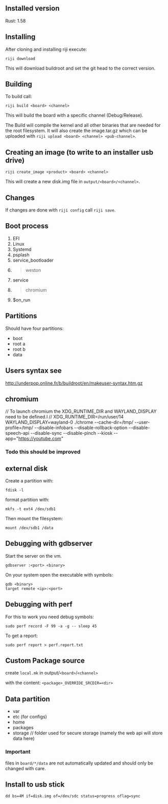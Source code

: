 ## Installed version
Rust: 1.58

## Installing

After cloning and installing riji execute:
```
riji download
```
This will download buildroot and set the git head to the
correct version.

## Building

To build call:
```
riji build <board> <channel>
```

This will build the board with a specific channel (Debug/Release).

The Build will compile the kernel and all other binaries that are needed for
the root filesystem. It will also create the image.tar.gz which can be uploaded
with `riji upload <board> <channel> <pub-channel>`.

## Creating an image (to write to an installer usb drive)
```
riji create_image <product> <board> <channel>
```

This will create a new disk.img file in `output/<board>/<channel>`.

## Changes

If changes are done with `riji config` call `riji save`.

## Boot process

1. EFI
2. Linux
3. Systemd
4. psplash
5. service_bootloader
6. > weston
7. service
8. > chromium
9. $on_run

## Partitions

Should have four partitions:

- boot
- root a
- root b
- data

## Users syntax see
http://underpop.online.fr/b/buildroot/en/makeuser-syntax.htm.gz

## chromium
// To launch chromium the XDG_RUNTIME_DIR and WAYLAND_DISPLAY need to be defined.l
// XDG_RUNTIME_DIR=/run/user/14 WAYLAND_DISPLAY=wayland-0 ./chrome --cache-dir=/tmp/ --user-profile=/tmp/ --disable-infobars --disable-rollback-option --disable-speech-api --disable-sync --disable-pinch --kiosk --app="https://youtube.com"

### Todo this should be improved

## external disk
Create a partition with:
```
fdisk -l
```
format partition with:
```
mkfs -t ext4 /dev/sdb1
```
Then mount the filesystem:
```
mount /dev/sdb1 /data
```

## Debugging with gdbserver
Start the server on the vm.
```
gdbserver :<port> <binary>
```
On your system open the executable with symbols:
```
gdb <binary>
target remote <ip>:<port>
```

## Debugging with perf
For this to work you need debug symbols:
```
sudo perf record -F 99 -a -g -- sleep 45
```
To get a report:
```
sudo perf report > perf.report.txt
```

## Custom Package source
create `local.mk` in output/`<board>`/`<channel>`

with the content: `<package>_OVERRIDE_SRCDIR=<dir>`

## Data partition
- var
- etc (for configs)
- home
- packages
- storage
  // folder used for secure storage (namely the web api will store data here)

### Important
files in `board/*/data` are not automatically updated and should only be changed with care.

## Install to usb stick
```
dd bs=4M if=disk.img of=/dev/sdc status=progress oflag=sync
```